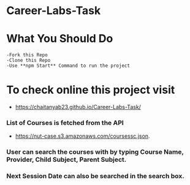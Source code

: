 # Career-Labs-Task
# What You Should Do 
    -Fork this Repo
    -Clone this Repo
    -Use **npm Start** Command to run the project
    
    
# To check online this project visit 
- https://chaitanyab23.github.io/Career-Labs-Task/

### List of Courses is fetched from the API  
- https://nut-case.s3.amazonaws.com/coursessc.json.
### User can search the courses with by typing Course Name, Provider, Child Subject, Parent Subject.
### Next Session Date can also be searched in the search box.
